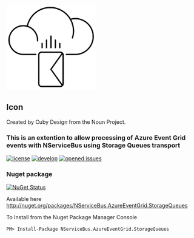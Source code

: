 ![Icon](https://github.com/SeanFeldman/NServiceBus.AzureEventGrid.StorageQueues/blob/develop/images/project-icon.png)

## Icon

Created by Cuby Design from the Noun Project.


### This is an extention to allow processing of Azure Event Grid events with NServiceBus using Storage Queues transport

[![license](https://img.shields.io/github/license/mashape/apistatus.svg)](https://github.com/SeanFeldman/NServiceBus.AzureEventGrid.StorageQueues/blob/develop/LICENSE)
[![develop](https://img.shields.io/appveyor/ci/seanfeldman/NServiceBus.AzureEventGrid.StorageQueues/develop.svg?style=flat-square&branch=develop)](https://ci.appveyor.com/project/seanfeldman/NServiceBus.AzureEventGrid.StorageQueues)
[![opened issues](https://img.shields.io/github/issues-raw/badges/shields/website.svg)](https://github.com/SeanFeldman/NServiceBus.AzureEventGrid.StorageQueues/issues)

### Nuget package

[![NuGet Status](https://buildstats.info/nuget/NServiceBus.AzureEventGrid.StorageQueues?includePreReleases=true)](https://www.nuget.org/packages/NServiceBus.AzureEventGrid.StorageQueues/)

Available here http://nuget.org/packages/NServiceBus.AzureEventGrid.StorageQueues

To Install from the Nuget Package Manager Console 
    
    PM> Install-Package NServiceBus.AzureEventGrid.StorageQueues
